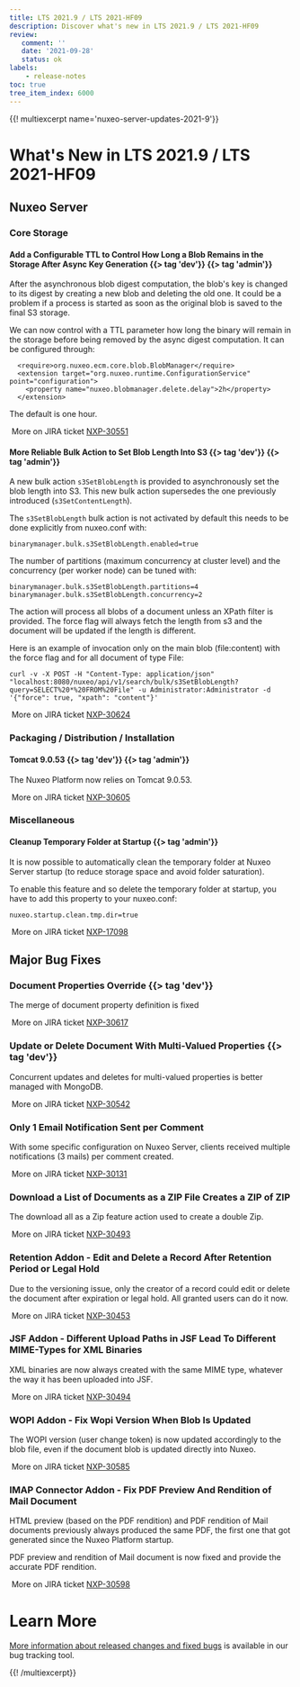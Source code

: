 ```yaml
---
title: LTS 2021.9 / LTS 2021-HF09
description: Discover what's new in LTS 2021.9 / LTS 2021-HF09
review:
   comment: ''
   date: '2021-09-28'
   status: ok
labels:
    - release-notes
toc: true
tree_item_index: 6000
---
```


{{! multiexcerpt name='nuxeo-server-updates-2021-9'}}
# What's New in LTS 2021.9 / LTS 2021-HF09

## Nuxeo Server

### Core Storage

#### Add a Configurable TTL to Control How Long a Blob Remains in the Storage After Async Key Generation {{> tag 'dev'}} {{> tag 'admin'}}

After the asynchronous blob digest computation, the blob's key is changed to its digest by creating a new blob and deleting the old one. It could be a problem if a process is started as soon as the original blob is saved to the final S3 storage.

We can now control with a TTL parameter how long the binary will remain in the storage before being removed by the async digest computation. It can be configured through:
```
  <require>org.nuxeo.ecm.core.blob.BlobManager</require>
  <extension target="org.nuxeo.runtime.ConfigurationService" point="configuration">
    <property name="nuxeo.blobmanager.delete.delay">2h</property>
  </extension>
```
The default is one hour.

<i class="fa fa-long-arrow-right" aria-hidden="true"></i>&nbsp;More on JIRA ticket [NXP-30551](https://jira.nuxeo.com/browse/NXP-30551)

#### More Reliable Bulk Action to Set Blob Length Into S3 {{> tag 'dev'}} {{> tag 'admin'}}

A new bulk action `s3SetBlobLength` is provided to asynchronously set the blob length into S3.
This new bulk action supersedes the one previously introduced (`s3SetContentLength`).

The `s3SetBlobLength` bulk action is not activated by default this needs to be done explicitly from nuxeo.conf with:
```
binarymanager.bulk.s3SetBlobLength.enabled=true
```

The number of partitions (maximum concurrency at cluster level) and the concurrency (per worker node) can be tuned with:
```
binarymanager.bulk.s3SetBlobLength.partitions=4
binarymanager.bulk.s3SetBlobLength.concurrency=2
```

The action will process all blobs of a document unless an XPath filter is provided.
The force flag will always fetch the length from s3 and the document will be updated if the length is different.

Here is an example of invocation only on the main blob (file:content) with the force flag and for all document of type File:
```
curl -v -X POST -H "Content-Type: application/json" "localhost:8080/nuxeo/api/v1/search/bulk/s3SetBlobLength?query=SELECT%20*%20FROM%20File" -u Administrator:Administrator -d '{"force": true, "xpath": "content"}'
```

<i class="fa fa-long-arrow-right" aria-hidden="true"></i>&nbsp;More on JIRA ticket [NXP-30624](https://jira.nuxeo.com/browse/NXP-30624)

### Packaging / Distribution / Installation

#### Tomcat 9.0.53 {{> tag 'dev'}} {{> tag 'admin'}}

The Nuxeo Platform now relies on Tomcat 9.0.53.

<i class="fa fa-long-arrow-right" aria-hidden="true"></i>&nbsp;More on JIRA ticket [NXP-30605](https://jira.nuxeo.com/browse/NXP-30605)

### Miscellaneous

#### Cleanup Temporary Folder at Startup {{> tag 'admin'}}

It is now possible to automatically clean the temporary folder at Nuxeo Server startup (to reduce storage space and avoid folder saturation).

To enable this feature and so delete the temporary folder at startup, you have to add this property to your nuxeo.conf:
```
nuxeo.startup.clean.tmp.dir=true
```

<i class="fa fa-long-arrow-right" aria-hidden="true"></i>&nbsp;More on JIRA ticket [NXP-17098](https://jira.nuxeo.com/browse/NXP-17098)

## Major Bug Fixes

### Document Properties Override {{> tag 'dev'}}

The merge of document property definition is fixed

<i class="fa fa-long-arrow-right" aria-hidden="true"></i>&nbsp;More on JIRA ticket [NXP-30617](https://jira.nuxeo.com/browse/NXP-30617)

### Update or Delete Document With Multi-Valued Properties {{> tag 'dev'}}

Concurrent updates and deletes for multi-valued properties is better managed with MongoDB.

<i class="fa fa-long-arrow-right" aria-hidden="true"></i>&nbsp;More on JIRA ticket [NXP-30542](https://jira.nuxeo.com/browse/NXP-30542)

### Only 1 Email Notification Sent per Comment

With some specific configuration on Nuxeo Server, clients received multiple notifications (3 mails) per comment created.

<i class="fa fa-long-arrow-right" aria-hidden="true"></i>&nbsp;More on JIRA ticket [NXP-30131](https://jira.nuxeo.com/browse/NXP-30131)

### Download a List of Documents as a ZIP File Creates a ZIP of ZIP

The download all as a Zip feature action used to create a double Zip.

<i class="fa fa-long-arrow-right" aria-hidden="true"></i>&nbsp;More on JIRA ticket [NXP-30493](https://jira.nuxeo.com/browse/NXP-30493)

### Retention Addon - Edit and Delete a Record After Retention Period or Legal Hold

Due to the versioning issue, only the creator of a record could edit or delete the document after expiration or legal hold. All granted users can do it now.

<i class="fa fa-long-arrow-right" aria-hidden="true"></i>&nbsp;More on JIRA ticket [NXP-30453](https://jira.nuxeo.com/browse/NXP-30453)

### JSF Addon - Different Upload Paths in JSF Lead To Different MIME-Types for XML Binaries

XML binaries are now always created with the same MIME type, whatever the way it has been uploaded into JSF.

<i class="fa fa-long-arrow-right" aria-hidden="true"></i>&nbsp;More on JIRA ticket [NXP-30494](https://jira.nuxeo.com/browse/NXP-30494)

### WOPI Addon - Fix Wopi Version When Blob Is Updated

The WOPI version (user change token) is now updated accordingly to the blob file, even if the document blob is updated directly into Nuxeo.

<i class="fa fa-long-arrow-right" aria-hidden="true"></i>&nbsp;More on JIRA ticket [NXP-30585](https://jira.nuxeo.com/browse/NXP-30585)

### IMAP Connector Addon - Fix PDF Preview And Rendition of Mail Document

HTML preview (based on the PDF rendition) and PDF rendition of Mail documents previously always produced the same PDF, the first one that got generated since the Nuxeo Platform startup.

PDF preview and rendition of Mail document is now fixed and provide the accurate PDF rendition.

<i class="fa fa-long-arrow-right" aria-hidden="true"></i>&nbsp;More on JIRA ticket [NXP-30598](https://jira.nuxeo.com/browse/NXP-30598)

# Learn More

[More information about released changes and fixed bugs](https://jira.nuxeo.com/secure/ReleaseNote.jspa?projectId=10011&version=21481) is available in our bug tracking tool.


{{! /multiexcerpt}}
